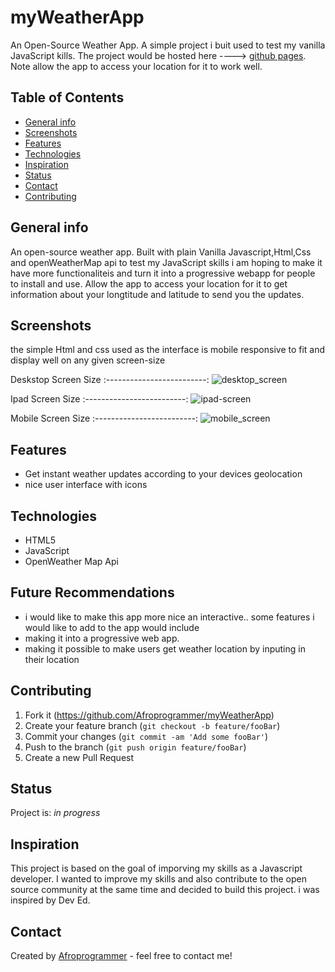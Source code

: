 # myWeatherApp

An Open-Source Weather App. A simple project i buit used to test my vanilla JavaScript kills. The project would be hosted here ----> [github pages](https://afroprogrammer.github.io/myWeatherApp/). Note allow the app to access your location for it to work well.

## Table of Contents
* [General info](#general-info)
* [Screenshots](#screenshots)
* [Features](#features)
* [Technologies](#technologies)
* [Inspiration](#inspiration)
* [Status](#status)
* [Contact](#contact)
* [Contributing](#contributing)

## General info
An open-source weather app. Built with plain Vanilla Javascript,Html,Css and openWeatherMap api to test my JavaScript skills i am hoping to make it have more functionaliteis and turn it into a progressive webapp for people to install and use. Allow the app to access your location for it to get information about your longtitude and latitude to send you the updates.

## Screenshots
the simple Html and css used as the interface is mobile responsive to fit and display well on any given screen-size 

 Deskstop Screen Size 
:-------------------------:
![desktop_screen](https://user-images.githubusercontent.com/38287785/87974975-75f5eb00-caba-11ea-8194-e852d10637cf.png)


 Ipad Screen Size 
:-------------------------:
![ipad-screen](https://user-images.githubusercontent.com/38287785/87974949-67a7cf00-caba-11ea-85e4-ba854ad3debe.png)


 Mobile Screen Size 
:-------------------------:
![mobile_screen](https://user-images.githubusercontent.com/38287785/87974963-7098a080-caba-11ea-8f5e-7c4fab7e0ff9.png)



## Features
* Get instant weather updates according to your devices geolocation 
* nice user interface with icons 

## Technologies 
* HTML5
* JavaScript 
* OpenWeather Map Api 


## Future Recommendations 

* i would like to make this app more nice an interactive.. some features i would like to add to the app would include 
* making it into a progressive web app.
* making it possible to make users get weather location by inputing in their location

## Contributing

1. Fork it (<https://github.com/Afroprogrammer/myWeatherApp>)
2. Create your feature branch (`git checkout -b feature/fooBar`)
3. Commit your changes (`git commit -am 'Add some fooBar'`)
4. Push to the branch (`git push origin feature/fooBar`)
5. Create a new Pull Request

## Status
Project is: _in progress_


## Inspiration
This project is based on the goal of imporving my skills as a Javascript developer. I wanted to improve my skills and also contribute to the open source community at the same time and decided to build this project. i was inspired by Dev Ed.

## Contact
Created by [Afroprogrammer](https://twitter.com/_Afroprogrammer) - feel free to contact me!




